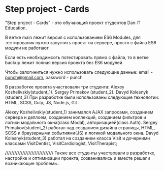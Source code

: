 # Step project - Cards

"Step project - Cards" - это обучающий проект студентов Dan IT Education.

В ветке main лежит версия с использованием ES6 Modules, для тестирования нужно запустить проект на сервере, просто c файла ES6 модули не работают.

Если есть необходимсоть потестировать прямо с файла, то в ветке backup лежит полная версия проекта без ES6 модулей.

Чтобы залогиниться нужно использовать следующие данные: email -  punch@gmail.com, password - punch

В разработке проекта участвовали три студента:
Alexey Koshelivskiy(student_1).
Sergey Primakov (student_2).
Davyd Kolesnyk (student_3)
При разработке были использованы следующие технологии:
HTML, SCSS, Gulp, JS, Node.js, Git .

Alexey Koshelivskiy(student_1) занимался AJAX запросами, созданием сервера и деплоем, созданием коллекций, созданием фильтров и логики модального окна(class Modal), авторизацией(class Auth).
Sergey Primakov(student_2) работал над созданием дизайна страницы, HTML, SCSS и браузерными событиями(JS) и логикой модального окна. 
Davyd Kolesnyk(student_3) работал на созданием класса Visit и дочерними классами VisitDentist, VisitCardiologist, VisitTherapist;


///////////////////////////////
Также все студенты участвовали в разработке, настройке и оптимизации проекта, созванивались и вместе решали возникающие проблемы. 